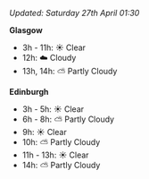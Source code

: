 *Updated: Saturday 27th April 01:30*

**Glasgow**

* 3h - 11h: :sunny: Clear
* 12h: :cloud: Cloudy
* 13h, 14h: :partly_sunny: Partly Cloudy

**Edinburgh**

* 3h - 5h: :sunny: Clear
* 6h - 8h: :partly_sunny: Partly Cloudy
* 9h: :sunny: Clear
* 10h: :partly_sunny: Partly Cloudy
* 11h - 13h: :sunny: Clear
* 14h: :partly_sunny: Partly Cloudy
